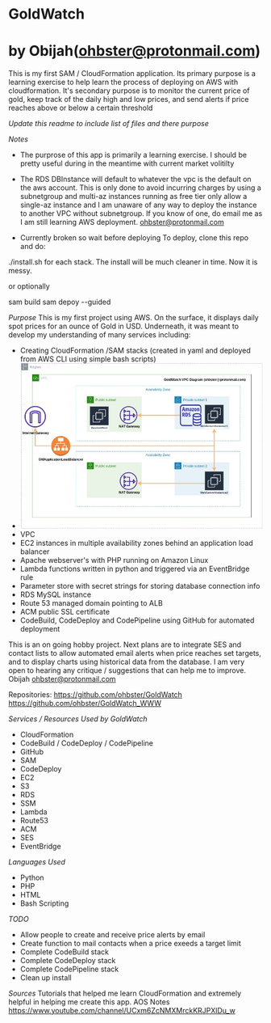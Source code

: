 # GoldWatch
# by Obijah(ohbster@protonmail.com)

This is my first SAM / CloudFormation application. Its primary purpose is a learning exercise to help learn the process of deploying on AWS with cloudformation. It's secondary purpose is to monitor the current price of gold, keep track of the daily high and low prices, and send alerts if price reaches above or below a certain threshold

*Update this readme to include list of files and there purpose*

*Notes*
- The purprose of this app is primarily a learning exercise. I should be pretty useful during in the meantime with current market volitilty

- The RDS DBInstance will default to whatever the vpc is the default on the aws account. This is only done
to avoid incurring charges by using a subnetgroup and multi-az instances running as free tier only allow a single-az instance and I am unaware of any way to deploy the instance to another VPC without subnetgroup. If you know of one, do email me as I am still learning AWS deployment. ohbster@protonmail.com

- Currently broken so wait before deploying
To deploy, clone this repo and do:

./install.sh for each stack. The install will be much cleaner in time. Now it is messy.

or optionally

sam build
sam depoy --guided

*Purpose*
This is my first project using AWS. On the surface, it displays daily spot prices for an ounce of Gold in USD. Underneath, it was meant to develop my understanding of many services including:
- Creating CloudFormation /SAM stacks (created in yaml and deployed from AWS CLI using simple bash scripts)
- ![diagram here](/GoldWatch%20VPC.jpg "VPN Diagram")
- VPC  
- EC2 instances in multiple availability zones behind an application load balancer
- Apache webserver's with PHP running on Amazon Linux
- Lambda functions written in python and triggered via an EventBridge rule
- Parameter store with secret strings for storing database connection info
- RDS MySQL instance
- Route 53 managed domain pointing to ALB
- ACM public SSL certificate
- CodeBuild, CodeDeploy and CodePipeline using GitHub for automated deployment

This is an on going hobby project. Next plans are to integrate SES and contact lists to allow automated email alerts when price reaches set targets, and to display charts using historical data from the database.
I am very open to hearing any critique / suggestions that can help me to improve.
Obijah
ohbster@protonmail.com

Repositories:
https://github.com/ohbster/GoldWatch
https://github.com/ohbster/GoldWatch_WWW


*Services / Resources Used by GoldWatch*
- CloudFormation
- CodeBuild / CodeDeploy / CodePipeline
- GitHub
- SAM
- CodeDeploy
- EC2
- S3
- RDS
- SSM
- Lambda
- Route53
- ACM
- SES
- EventBridge

*Languages Used*
- Python
- PHP
- HTML
- Bash Scripting

*TODO*
- Allow people to create and receive price alerts by email
- Create function to mail contacts when a price exeeds a target limit
- Complete CodeBuild stack
- Complete CodeDeploy stack
- Complete CodePipeline stack
- Clean up install


*Sources*
Tutorials that helped me learn CloudFormation and extremely helpful in helping me create this app.
AOS Notes https://www.youtube.com/channel/UCxm6ZcNMXMrckKRJPXlDu_w

